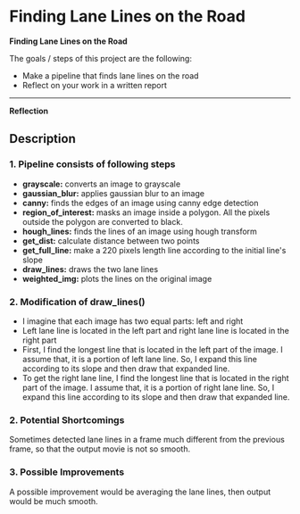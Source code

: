 # **Finding Lane Lines on the Road**

**Finding Lane Lines on the Road**

The goals / steps of this project are the following:
* Make a pipeline that finds lane lines on the road
* Reflect on your work in a written report


[//]: # (Image References)

[image1]: ./examples/grayscale.jpg "Grayscale"

---

**Reflection**

## Description

### 1. Pipeline consists of following steps
- **grayscale:** converts an image to grayscale
- **gaussian_blur:** applies gaussian blur to an image
- **canny:** finds the edges of an image using canny edge detection
- **region_of_interest:** masks an image inside a polygon. All the pixels outside the polygon are converted to black.
- **hough_lines:** finds the lines of an image using hough transform
- **get_dist:** calculate distance between two points
- **get_full_line:** make a 220 pixels length line according to the initial line's slope
- **draw_lines:** draws the two lane lines
- **weighted_img:** plots the lines on the original image

### 2. Modification of draw_lines()
- I imagine that each image has two equal parts: left and right
- Left lane line is located in the left part and right lane line is located in the right part
- First, I find the longest line that is located in the left part of the image. I assume that, it is a portion of left lane line. So, I expand this line according to its slope and then draw that expanded line.
- To get the right lane line, I find the longest line that is located in the right part of the image. I assume that, it is a portion of right lane line. So, I expand this line according to its slope and then draw that expanded line.

### 2. Potential Shortcomings

Sometimes detected lane lines in a frame much different from the previous frame, so that the output movie is not so smooth.

### 3. Possible Improvements

A possible improvement would be averaging the lane lines, then output would be much smooth.
